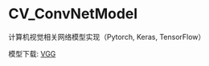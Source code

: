 # CV_ConvNetModel
 计算机视觉相关网络模型实现（Pytorch, Keras, TensorFlow）
 
模型下载: [VGG](https://pan.baidu.com/s/1AtkgYwoUsJMpjOoSqiPOXg)
